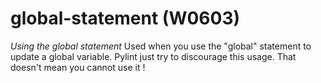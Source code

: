 # global-statement (W0603)
*Using the global statement* Used when you use the "global" statement to
update a global variable. Pylint just try to discourage this usage. That
doesn't mean you cannot use it !
